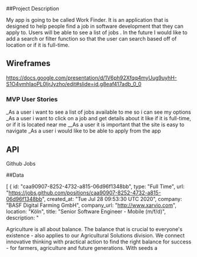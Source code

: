 ##Project Description

My app is going to be called Work Finder. It is an application that is designed to help people find a job in software development that they can apply to. Users will be able to see a list of jobs . In the future I would like to add a search or filter function so that the user can search based off of location or if it is full-time.

## Wireframes
https://docs.google.com/presentation/d/1V6ph92Xfqq4myUug9uyhH-S1O4vmhIaoPL0ljrJyzho/edit#slide=id.g8eaf417adb_0_0


### MVP User Stories

_As a user i want to see a list of jobs available to me so i can see my options
_As a user i want to click on a job and get details about it like if it is full-time, or if it is located near me
__As a user it is important that the site is easy to navigate
_As a user i would like to be able to apply from the app

## API
Github Jobs

##Data

[
{
id: "caa90907-8252-4732-a815-06d96f1348bb",
type: "Full Time",
url: "https://jobs.github.com/positions/caa90907-8252-4732-a815-06d96f1348bb",
created_at: "Tue Jul 28 09:53:30 UTC 2020",
company: "BASF Digital Farming GmbH",
company_url: "http://www.xarvio.com",
location: "Köln",
title: "Senior Software Engineer - Mobile (m/f/d)",
description: "<p>Agriculture is all about balance. The balance that is crucial to everyone's existence - also applies to our Agricultural Solutions division. We connect innovative thinking with practical action to find the right balance for success - for farmers, agriculture and future generations. With seeds a
